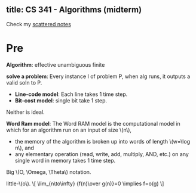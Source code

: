 title: CS 341 - Algorithms (midterm)
---

Check my [scattered notes](../cs341)

# Pre
**Algorithm**: effective unambiguous finite

**solve a problem**: Every instance I of problem P, when alg runs, it outputs a valid soln to P.

- **Line-code model**: Each line takes 1 time step.
- **Bit-cost model**: single bit take 1 step.

Neither is ideal.

**Word Ram model**: The Word RAM model is the computational model
in which for an algorithm run on an input of size \\(n\\),
- the memory of the algorithm is broken up into words of length \\(w=\log n\\), and
- any elementary operation (read, write, add, multiply, AND, etc.) on any single word
in memory takes 1 time step.

Big \\(O, \Omega, \Theta\\) notation.

little-\\(o\\).
\\[
\lim_{n\to\infty} {f(n)\over g(n)}=0 \implies f=o(g)
\\]

